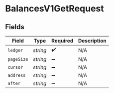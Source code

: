 # BalancesV1GetRequest


## Fields

| Field              | Type               | Required           | Description        |
| ------------------ | ------------------ | ------------------ | ------------------ |
| `ledger`           | *string*           | :heavy_check_mark: | N/A                |
| `pageSize`         | *string*           | :heavy_minus_sign: | N/A                |
| `cursor`           | *string*           | :heavy_minus_sign: | N/A                |
| `address`          | *string*           | :heavy_minus_sign: | N/A                |
| `after`            | *string*           | :heavy_minus_sign: | N/A                |